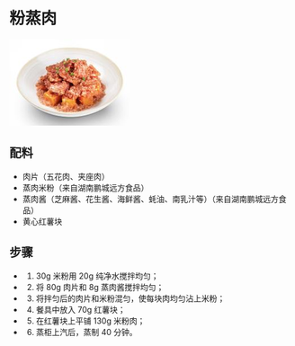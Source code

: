 # 粉蒸肉

![粉蒸肉](../images/粉蒸肉.png)

## 配料

- 肉片（五花肉、夹座肉）
- 蒸肉米粉（来自湖南鹏城远方食品）
- 蒸肉酱（芝麻酱、花生酱、海鲜酱、蚝油、南乳汁等）（来自湖南鹏城远方食品）
- 黄心红薯块

## 步骤

- 1. 30g 米粉用 20g 纯净水搅拌均匀；
- 2. 将 80g 肉片和 8g 蒸肉酱搅拌均匀；
- 3. 将拌匀后的肉片和米粉混匀，使每块肉均匀沾上米粉；
- 4. 餐具中放入 70g 红薯块；
- 5. 在红薯块上平铺 130g 米粉肉；
- 6. 蒸柜上汽后，蒸制 40 分钟。
